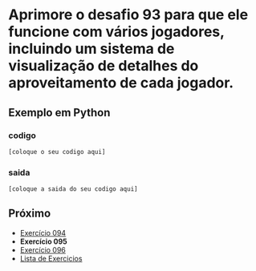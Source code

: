 # Aprimore o desafio 93 para que ele funcione com vários jogadores, incluindo um sistema de visualização de detalhes do aproveitamento de cada jogador.

## Exemplo em Python

### codigo

``` python
[coloque o seu codigo aqui]
```

### saida

```
[coloque a saida do seu codigo aqui]
```

## Próximo

- [Exercício 094](../../094python)
- **Exercício 095**
- [Exercício 096](../../096python)
- [Lista de Exercicios](../../)

